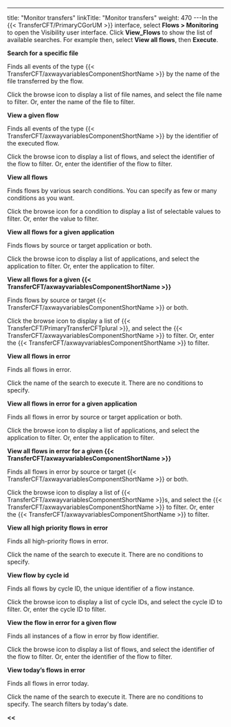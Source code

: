 ---
title: "Monitor transfers"
linkTitle: "Monitor transfers"
weight: 470
---In the {{< TransferCFT/PrimaryCGorUM  >}} interface, select **Flows &gt; Monitoring** to open the Visibility user interface. Click **View_Flows** to show the list of available searches. For example then, select **View all flows**, then **Execute**.

******Search for a specific file******

Finds all events of the type {{< TransferCFT/axwayvariablesComponentShortName  >}} by the name of the file transferred by the flow.

Click the browse icon to display a list of file names, and select the file name to filter. Or, enter the name of the file to filter.

******View a given flow******

Finds all events of the type {{< TransferCFT/axwayvariablesComponentShortName  >}} by the identifier of the executed flow.

Click the browse icon to display a list of flows, and select the identifier of the flow to filter. Or, enter the identifier of the flow to filter.

******View all flows******

Finds flows by various search conditions. You can specify as few or many conditions as you want.

Click the browse icon for a condition to display a list of selectable values to filter. Or, enter the value to filter.

******View all flows for a given application******

Finds flows by source or target application or both.

Click the browse icon to display a list of applications, and select the application to filter. Or, enter the application to filter.

******View all flows for a given** {{< TransferCFT/axwayvariablesComponentShortName  >}}****

Finds flows by source or target {{< TransferCFT/axwayvariablesComponentShortName  >}} or both.

Click the browse icon to display a list of {{< TransferCFT/PrimaryTransferCFTplural  >}}, and select the {{< TransferCFT/axwayvariablesComponentShortName  >}} to filter. Or, enter the {{< TransferCFT/axwayvariablesComponentShortName  >}} to filter.

******View all flows in error******

Finds all flows in error.

Click the name of the search to execute it. There are no conditions to specify.

******View all flows in error for a given application******

Finds all flows in error by source or target application or both.

Click the browse icon to display a list of applications, and select the application to filter. Or, enter the application to filter.

******View all flows in error for a given** {{< TransferCFT/axwayvariablesComponentShortName  >}}****

Finds all flows in error by source or target {{< TransferCFT/axwayvariablesComponentShortName  >}} or both.

Click the browse icon to display a list of {{< TransferCFT/axwayvariablesComponentShortName  >}}s, and select the {{< TransferCFT/axwayvariablesComponentShortName  >}} to filter. Or, enter the {{< TransferCFT/axwayvariablesComponentShortName  >}} to filter.

******View all high priority flows in error******

Finds all high-priority flows in error.

Click the name of the search to execute it. There are no conditions to specify.

******View flow by cycle id******

Finds all flows by cycle ID, the unique identifier of a flow instance.

Click the browse icon to display a list of cycle IDs, and select the cycle ID to filter. Or, enter the cycle ID to filter.

******View the flow in error for a given flow******

Finds all instances of a flow in error by flow identifier.

Click the browse icon to display a list of flows, and select the identifier of the flow to filter. Or, enter the identifier of the flow to filter.

******View today’s flows in error******

Finds all flows in error today.

Click the name of the search to execute it. There are no conditions to specify. The search filters by today's date.

****&lt;&lt;**** [](../../)

